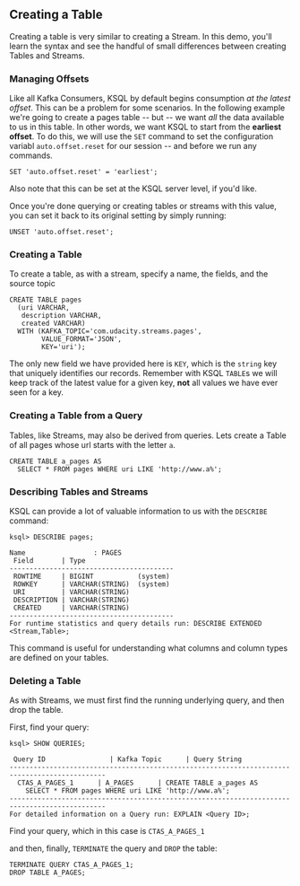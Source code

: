 ## Creating a Table

Creating a table is very similar to creating a Stream. In this demo, you'll learn the syntax and see the handful of small differences between creating Tables and Streams.


### Managing Offsets

Like all Kafka Consumers, KSQL by default begins consumption _at the latest offset_. This can be a
problem for some scenarios. In the following example we're going to create a pages table -- but --
we want _all_ the data available to us in this table. In other words, we want KSQL to start from
the **earliest offset**. To do this, we will use the `SET` command to set the configuration variabl
`auto.offset.reset` for our session -- and before we run any commands.

`SET 'auto.offset.reset' = 'earliest';`

Also note that this can be set at the KSQL server level, if you'd like.

Once you're done querying or creating tables or streams with this value, you can set it back to
its original setting by simply running:

`UNSET 'auto.offset.reset';`


### Creating a Table

To create a table, as with a stream, specify a name, the fields, and the source topic

```
CREATE TABLE pages
  (uri VARCHAR,
   description VARCHAR,
   created VARCHAR)
  WITH (KAFKA_TOPIC='com.udacity.streams.pages',
        VALUE_FORMAT='JSON',
        KEY='uri');
```

The only new field we have provided here is `KEY`, which is the `string` key that uniquely
identifies our records. Remember with KSQL `TABLE`s we will keep track of the latest value for a
given key, **not** all values we have ever seen for a key.


### Creating a Table from a Query

Tables, like Streams, may also be derived from queries. Lets create a Table of all pages whose
url starts with the letter `a`.

```
CREATE TABLE a_pages AS
  SELECT * FROM pages WHERE uri LIKE 'http://www.a%';
```

### Describing Tables and Streams

KSQL can provide a lot of valuable information to us with the `DESCRIBE` command:

```
ksql> DESCRIBE pages;

Name                 : PAGES
 Field       | Type
-----------------------------------------
 ROWTIME     | BIGINT           (system)
 ROWKEY      | VARCHAR(STRING)  (system)
 URI         | VARCHAR(STRING)
 DESCRIPTION | VARCHAR(STRING)
 CREATED     | VARCHAR(STRING)
-----------------------------------------
For runtime statistics and query details run: DESCRIBE EXTENDED <Stream,Table>;
```

This command is useful for understanding what columns and column types are defined on your tables.

### Deleting a Table

As with Streams, we must first find the running underlying query, and then drop the table.

First, find your query:

```
ksql> SHOW QUERIES;

 Query ID                | Kafka Topic      | Query String
----------------------------------------------------------------------------------------------
  CTAS_A_PAGES_1      | A_PAGES      | CREATE TABLE a_pages AS
    SELECT * FROM pages WHERE uri LIKE 'http://www.a%';
----------------------------------------------------------------------------------------------
For detailed information on a Query run: EXPLAIN <Query ID>;
```

Find your query, which in this case is `CTAS_A_PAGES_1`

and then, finally, `TERMINATE` the query and `DROP` the table:

```
TERMINATE QUERY CTAS_A_PAGES_1;
DROP TABLE A_PAGES;
```



